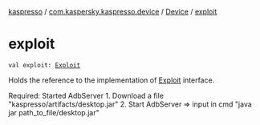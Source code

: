 [kaspresso](../../index.md) / [com.kaspersky.kaspresso.device](../index.md) / [Device](index.md) / [exploit](./exploit.md)

# exploit

`val exploit: `[`Exploit`](../../com.kaspersky.kaspresso.device.exploit/-exploit/index.md)

Holds the reference to the implementation of [Exploit](../../com.kaspersky.kaspresso.device.exploit/-exploit/index.md) interface.

Required: Started AdbServer
    1. Download a file "kaspresso/artifacts/desktop.jar"
    2. Start AdbServer =&gt; input in cmd "java jar path_to_file/desktop.jar"

